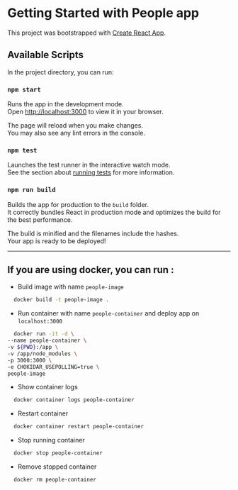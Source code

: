 # Getting Started with People app

This project was bootstrapped with [Create React App](https://github.com/facebook/create-react-app).

## Available Scripts

In the project directory, you can run:

### `npm start`

Runs the app in the development mode.\
Open [http://localhost:3000](http://localhost:3000) to view it in your browser.

The page will reload when you make changes.\
You may also see any lint errors in the console.

### `npm test`

Launches the test runner in the interactive watch mode.\
See the section about [running tests](https://facebook.github.io/create-react-app/docs/running-tests) for more
information.

### `npm run build`

Builds the app for production to the `build` folder.\
It correctly bundles React in production mode and optimizes the build for the best performance.

The build is minified and the filenames include the hashes.\
Your app is ready to be deployed!

---

## If you are using docker, you can run :

* Build image with name `people-image`

```bash
  docker build -t people-image .
```

* Run container with name `people-container` and deploy app on `localhost:3000`

```bash
  docker run -it -d \
--name people-container \
-v ${PWD}:/app \
-v /app/node_modules \
-p 3000:3000 \
-e CHOKIDAR_USEPOLLING=true \
people-image
```

* Show container logs

```bash
  docker container logs people-container
```

* Restart container

```bash
  docker container restart people-container
```

* Stop running container

```bash
  docker stop people-container
```

* Remove stopped  container

```bash
  docker rm people-container
```
